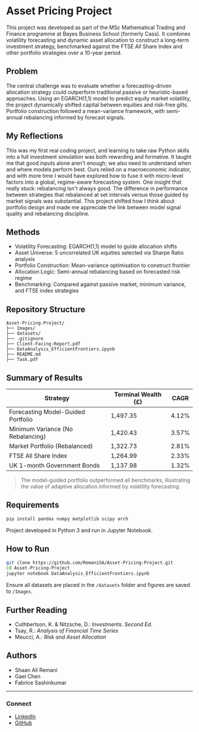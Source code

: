 # Asset Pricing Project

This project was developed as part of the MSc Mathematical Trading and Finance programme at Bayes Business School (formerly Cass). It combines volatility forecasting and dynamic asset allocation to construct a long-term investment strategy, benchmarked against the FTSE All Share Index and other portfolio strategies over a 10-year period.

## Problem

The central challenge was to evaluate whether a forecasting-driven allocation strategy could outperform traditional passive or heuristic-based approaches. Using an EGARCH(1,1) model to predict equity market volatility, the project dynamically shifted capital between equities and risk-free gilts. Portfolio construction followed a mean-variance framework, with semi-annual rebalancing informed by forecast signals.

## My Reflections

This was my first real coding project, and learning to take raw Python skills into a full investment simulation was both rewarding and formative. It taught me that good inputs alone aren't enough; we also need to understand when and where models perform best. Ours relied on a macroeconomic indicator, and with more time I would have explored how to fuse it with micro-level factors into a global, regime-aware forecasting system. One insight that really stuck: rebalancing isn't always good. The difference in performance between strategies that rebalanced at set intervals versus those guided by market signals was substantial. This project shifted how I think about portfolio design and made me appreciate the link between model signal quality and rebalancing discipline.

## Methods

- Volatility Forecasting: EGARCH(1,1) model to guide allocation shifts
- Asset Universe: 5 uncorrelated UK equities selected via Sharpe Ratio analysis
- Portfolio Construction: Mean-variance optimisation to construct frontier
- Allocation Logic: Semi-annual rebalancing based on forecasted risk regime
- Benchmarking: Compared against passive market, minimum variance, and FTSE index strategies

## Repository Structure

```
Asset-Pricing-Project/
├── Images/
├── datasets/
├── .gitignore
├── Client-Facing-Report.pdf
├── DataAnalysis_EfficientFrontiers.ipynb
├── README.md
├── Task.pdf
```

## Summary of Results

| Strategy                                  | Terminal Wealth (£) | CAGR   |
|-------------------------------------------|----------------------|--------|
| Forecasting Model-Guided Portfolio        | 1,497.35             | 4.12%  |
| Minimum Variance (No Rebalancing)         | 1,420.43             | 3.57%  |
| Market Portfolio (Rebalanced)             | 1,322.73             | 2.81%  |
| FTSE All Share Index                      | 1,264.99             | 2.33%  |
| UK 1-month Government Bonds               | 1,137.98             | 1.32%  |

> The model-guided portfolio outperformed all benchmarks, illustrating the value of adaptive allocation informed by volatility forecasting.

## Requirements

```bash
pip install pandas numpy matplotlib scipy arch
```

Project developed in Python 3 and run in Jupyter Notebook.

## How to Run

```bash
git clone https://github.com/RemaniSA/Asset-Pricing-Project.git
cd Asset-Pricing-Project
jupyter notebook DataAnalysis_EfficientFrontiers.ipynb
```

Ensure all datasets are placed in the `/datasets` folder and figures are saved to `/Images`.

## Further Reading

- Cuthbertson, K. & Nitzsche, D.: *Investments. Second Ed.*
- Tsay, R.: *Analysis of Financial Time Series*
- Meucci, A.: *Risk and Asset Allocation*

## Authors

- Shaan Ali Remani  
- Gael Chen  
- Fabrice Sashinkumar

---

### Connect

- [LinkedIn](https://www.linkedin.com/in/shaan-ali-remani)  
- [GitHub](https://github.com/RemaniSA)

